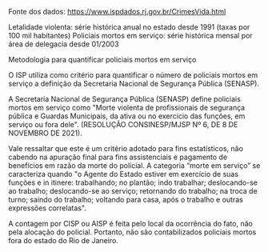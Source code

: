 Fonte dos dados: https://www.ispdados.rj.gov.br/CrimesVida.html

Letalidade violenta: série histórica anual no estado desde 1991 (taxas por 100 mil habitantes)
Policiais mortos em serviço: série histórica mensal por área de delegacia desde 01/2003

Metodologia para quantificar policiais mortos em serviço

O ISP utiliza como critério para quantificar o número de policiais mortos em serviço a definição da Secretaria Nacional de Segurança Pública (SENASP).

A Secretaria Nacional de Segurança Pública (SENASP) define policiais mortos em serviço como "Morte violenta de profissionais de segurança pública e Guardas Municipais, da ativa ou no exercício das funções, em serviço ou fora dele". (RESOLUÇÃO CONSINESP/MJSP Nº 6, DE 8 DE NOVEMBRO DE 2021).

Vale ressaltar que este é um critério adotado para fins estatísticos, não cabendo na apuração final para fins assistenciais e pagamento de benefícios em razão da morte do policial. A categoria “morte em serviço” se caracteriza quando "o Agente do Estado estiver em exercício de suas funções e in itinere: trabalhando; no plantão; indo trabalhar; deslocando-se ao trabalho; deslocando-se ao serviço; retornando do trabalho; na troca de turno; saindo do trabalho; voltando para casa, após o trabalho e outras expressões correlatas".

A contagem por CISP ou AISP é feita pelo local da ocorrência do fato, não pela alocação do policial. Portanto, não são contabilizados policiais mortos fora do estado do Rio de Janeiro.